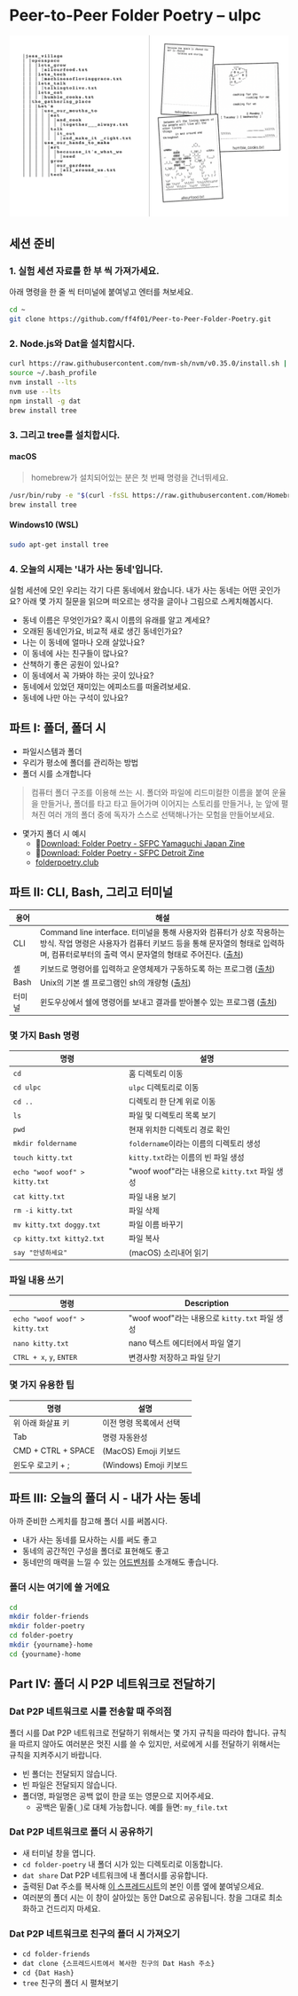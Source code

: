 # Peer-to-Peer Folder Poetry – ulpc

![](images/poster.png)

## 세션 준비

### 1. 실험 세션 자료를 한 부 씩 가져가세요.
아래 명령을 한 줄 씩 터미널에 붙여넣고 엔터를 쳐보세요.

```bash
cd ~
git clone https://github.com/ff4f01/Peer-to-Peer-Folder-Poetry.git
```

### 2. Node.js와 Dat을 설치합시다.

```bash
curl https://raw.githubusercontent.com/nvm-sh/nvm/v0.35.0/install.sh | bash
source ~/.bash_profile
nvm install --lts
nvm use --lts
npm install -g dat
brew install tree
```

### 3. 그리고 tree를 설치합시다.

#### macOS

> homebrew가 설치되어있는 분은 첫 번째 명령을 건너뛰세요.

```bash
/usr/bin/ruby -e "$(curl -fsSL https://raw.githubusercontent.com/Homebrew/install/master/install)"
brew install tree
```

#### Windows10 (WSL)

```bash
sudo apt-get install tree
```

### 4. 오늘의 시제는 '내가 사는 동네'입니다.

실험 세션에 모인 우리는 각기 다른 동네에서 왔습니다. 내가 사는 동네는 어떤 곳인가요? 아래 몇 가지 질문을 읽으며 떠오르는 생각을 글이나 그림으로 스케치해봅시다.

- 동네 이름은 무엇인가요? 혹시 이름의 유래를 알고 계세요?
- 오래된 동네인가요, 비교적 새로 생긴 동네인가요?
- 나는 이 동네에 얼마나 오래 살았나요?
- 이 동네에 사는 친구들이 많나요?
- 산책하기 좋은 공원이 있나요?
- 이 동네에서 꼭 가봐야 하는 곳이 있나요?
- 동네에서 있었던 재미있는 에피소드를 떠올려보세요.
- 동네에 나만 아는 구석이 있나요?

## 파트 I: 폴더, 폴더 시

- 파일시스템과 폴더
- 우리가 평소에 폴더를 관리하는 방법
- 폴더 시를 소개합니다

> 컴퓨터 폴더 구조를 이용해 쓰는 시. 폴더와 파일에 리드미컬한 이름을 붙여 운율을 만들거나, 폴더를 타고 타고 들어가며 이어지는 스토리를 만들거나, 눈 앞에 펼쳐진 여러 개의 폴더 중에 독자가 스스로 선택해나가는 모험을 만들어보세요.

- 몇가지 폴더 시 예시
  - 📒[Download: Folder Poetry - SFPC Yamaguchi Japan Zine](https://melanie-hoff.com/folder-poetry/sfpc-ycam/zine-pdfs-ycam-folder-poetry.zip)
  - 📒[Download: Folder Poetry - SFPC Detroit Zine](https://melanie-hoff.com/folder-poetry/sfpc-detroit/detroit-zine-reader.pdf.zip)
  - [folderpoetry.club](http://folderpoetry.club)

## 파트 II: CLI, Bash, 그리고 터미널

| 용어 | 해설 |
| - | - |
| CLI | Command line interface. 터미널을 통해 사용자와 컴퓨터가 상호 작용하는 방식. 작업 명령은 사용자가 컴퓨터 키보드 등을 통해 문자열의 형태로 입력하며, 컴퓨터로부터의 출력 역시 문자열의 형태로 주어진다. ([출처](https://ko.wikipedia.org/wiki/%EB%AA%85%EB%A0%B9_%EC%A4%84_%EC%9D%B8%ED%84%B0%ED%8E%98%EC%9D%B4%EC%8A%A4)) |
| 셸 | 키보드로 명령어를 입력하고 운영체제가 구동하도록 하는 프로그램 ([출처](http://www.looah.com/article/view/1451)) |
| Bash | Unix의 기본 셸 프로그램인 sh의 개량형 ([출처](http://www.looah.com/article/view/1451)) |
| 터미널 | 윈도우상에서 쉘에 명령어를 보내고 결과를 받아볼수 있는 프로그램 ([출처](http://www.looah.com/article/view/1451)) |

### 몇 가지 Bash 명령

| 명령 | 설명 |
| - | - |
| `cd` | 홈 디렉토리 이동 |
| `cd ulpc` | `ulpc` 디렉토리로 이동 |
| `cd ..` | 디렉토리 한 단계 위로 이동 |
| `ls` | 파일 및 디렉토리 목록 보기 |
| `pwd` | 현재 위치한 디렉토리 경로 확인 |
| `mkdir foldername` | `foldername`이라는 이름의 디렉토리 생성 |
| `touch kitty.txt` | `kitty.txt`라는 이름의 빈 파일 생성 |
| `echo "woof woof" > kitty.txt` | "woof woof"라는 내용으로 `kitty.txt` 파일 생성 |
| `cat kitty.txt` | 파일 내용 보기 |
| `rm -i kitty.txt` | 파일 삭제 |
| `mv kitty.txt doggy.txt` | 파일 이름 바꾸기 |
| `cp kitty.txt kitty2.txt` | 파일 복사 |
| `say "안녕하세요"` | (macOS) 소리내어 읽기 |

### 파일 내용 쓰기
| 명령 | Description |
| - | - |
| `echo "woof woof" > kitty.txt` | "woof woof"라는 내용으로 `kitty.txt` 파일 생성 |
| `nano kitty.txt` | nano 텍스트 에디터에서 파일 열기 |
| `CTRL + x`, `y`, `ENTER` | 변경사항 저장하고 파일 닫기 |

### 몇 가지 유용한 팁

| 명령 | 설명 |
| - | - |
| 위 아래 화살표 키 | 이전 명령 목록에서 선택 |
| Tab | 명령 자동완성 |
| CMD + CTRL + SPACE | (MacOS) Emoji 키보드 |
| 윈도우 로고키 + ;  | (Windows) Emoji 키보드 |

## 파트 III: 오늘의 폴더 시 - 내가 사는 동네

아까 준비한 스케치를 참고해 폴더 시를 써봅시다.

* 내가 사는 동네를 묘사하는 시를 써도 좋고
* 동네의 공간적인 구성을 폴더로 표현해도 좋고
* 동네만의 매력을 느낄 수 있는 [어드벤처](http://bit.ly/2D2fC00)를 소개해도 좋습니다. 

### 폴더 시는 여기에 쓸 거에요

```bash
cd
mkdir folder-friends
mkdir folder-poetry
cd folder-poetry
mkdir {yourname}-home
cd {yourname}-home
 ```

## Part IV: 폴더 시 P2P 네트워크로 전달하기

### Dat P2P 네트워크로 시를 전송할 때 주의점

폴더 시를 Dat P2P 네트워크로 전달하기 위해서는 몇 가지 규칙을 따라야 합니다. 규칙을 따르지 않아도 여러분은 멋진 시를 쓸 수 있지만, 서로에게 시를 전달하기 위해서는 규칙을 지켜주시기 바랍니다.

* 빈 폴더는 전달되지 않습니다.
* 빈 파일은 전달되지 않습니다.
* 폴더명, 파일명은 공백 없이 한글 또는 영문으로 지어주세요.
  * 공백은 밑줄(`_`)로 대체 가능합니다. 예를 들면: `my_file.txt`

### Dat P2P 네트워크로 폴더 시 공유하기

- 새 터미널 창을 엽니다.
- `cd folder-poetry` 내 폴더 시가 있는 디렉토리로 이동합니다. 
- `dat share` Dat P2P 네트워크에 내 폴더시를 공유합니다.
- 출력된 Dat 주소를 복사해 [이 스프레드시트](https://docs.google.com/spreadsheets/d/17sJfU76S0reKXdZQFf2pfvhvlxMezjNOh4cIqMIU7ac/edit?usp=sharing)의 본인 이름 옆에 붙여넣으세요.
- 여러분의 폴더 시는 이 창이 살아있는 동안 Dat으로 공유됩니다. 창을 그대로 최소화하고 건드리지 마세요. 

### Dat P2P 네트워크로 친구의 폴더 시 가져오기

- `cd folder-friends`
- `dat clone {스프레드시트에서 복사한 친구의 Dat Hash 주소}`
- `cd {Dat Hash}`
- `tree` 친구의 폴더 시 펼쳐보기
